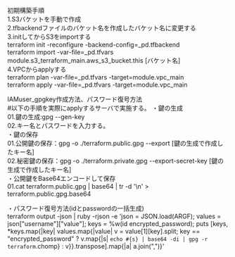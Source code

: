 初期構築手順  
1.S3バケットを手動で作成  
2.tfbackendファイルのバケット名を作成したバケット名に変更する  
3.initしてからS3をimportする  
terraform init -reconfigure -backend-config=_pd.tfbackend  
terraform import -var-file=_pd.tfvars module.s3_terraform_main.aws_s3_bucket.this [バケット名]  
4.VPCからapplyする  
terraform plan -var-file=_pd.tfvars -target=module.vpc_main  
terraform apply -var-file=_pd.tfvars -target=module.vpc_main  
  
  
IAMuser_gpgkey作成方法、パスワード復号方法  
#以下の手順を実際にapplyするサーバで実施する。 ・鍵の生成  
01.鍵の生成:gpg --gen-key  
02.キー名とパスワードを入力する。  
・鍵の保存  
01.公開鍵の保存：gpg -o ./terraform.public.gpg --export [鍵の生成で作成したキー名]  
02.秘密鍵の保存：gpg -o ./terraform.private.gpg --export-secret-key [鍵の生成で作成したキー名]  
・公開鍵をBase64エンコードして保存  
01.cat terraform.public.gpg | base64 | tr -d '\n' > terraform.public.gpg.base64  
  
・パスワード復号方法(idとpasswordの一括生成)  
terraform output -json | ruby -rjson -e 'json = JSON.load(ARGF); values = json["username"]["value"]; keys = %w(id encrypted_password); puts [keys, *keys.map{|key| values.map{|value| v = value[1][key].split; key == "encrypted_password" ? v.map{|s| `echo #{s} | base64 -di | gpg -r terraform`.chomp} : v}}.transpose].map{|a| a.join(",")}'  

